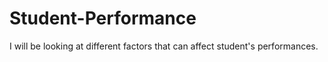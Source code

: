 # Student-Performance
I will be looking at different factors that can affect student's performances. 
